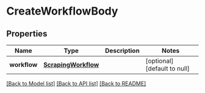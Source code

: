 # CreateWorkflowBody
## Properties

| Name | Type | Description | Notes |
|------------ | ------------- | ------------- | -------------|
| **workflow** | [**ScrapingWorkflow**](ScrapingWorkflow.md) |  | [optional] [default to null] |

[[Back to Model list]](../README.md#documentation-for-models) [[Back to API list]](../README.md#documentation-for-api-endpoints) [[Back to README]](../README.md)

